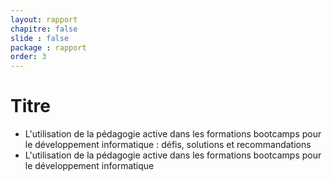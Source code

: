```yaml
---
layout: rapport
chapitre: false
slide : false
package : rapport
order: 3
---
```


# Titre 

- L'utilisation de la pédagogie active dans les formations bootcamps pour le développement informatique : défis, solutions et recommandations
- L'utilisation de la pédagogie active dans les formations bootcamps pour le développement informatique





